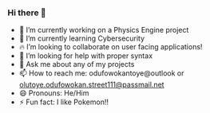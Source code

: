 ### Hi there 👋


- 🔭 I’m currently working on a Physics Engine project
- 🌱 I’m currently learning Cybersecurity
- 🔥 I’m looking to collaborate on user facing applications!
- 🤔 I’m looking for help with proper syntax
- 💬 Ask me about any of my projects
- 📫 How to reach me: odufowokantoye@outlook or olutoye.odufowokan.street111@passmail.net
- 😄 Pronouns: He/Him
- ⚡ Fun fact: I like Pokemon!!
  
